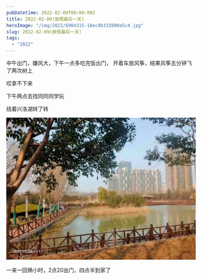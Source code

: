 ```yaml
---
pubDatetime: 2022-02-09T00:00:00Z
title: 2022-02-09(放假最后一天)
heroImage: "/img/2022/6904315-18ec0b333800a5c4.jpg"
slug: 2022-02-09(放假最后一天)
tags:
  - "2022"
---
```


中午出门，嫌风大，下午一点多吃完饭出门，
开着车放风筝，结果风筝五分钟飞了两次树上

哎拿不下来

下午两点去找同同同学玩

绕着兴洛湖转了转

![](../../../../public/img/2022/6904315-18ec0b333800a5c4.jpg)

一来一回俩小时，2点20出门，四点半到家了
